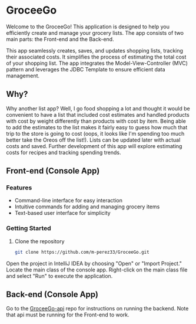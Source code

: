 # GroceeGo

Welcome to the GroceeGo! This application is designed to help you efficiently create and manage your grocery lists. The app consists of two main parts: the Front-end and the Back-end.

This app seamlessly creates, saves, and updates shopping lists, tracking their associated costs. It simplifies the process of estimating the total cost of your shopping list.
The app integrates the Model-View-Controller (MVC) pattern and leverages the JDBC Template to ensure efficient data management.


## Why?

Why another list app? Well, I go food shopping a lot and thought it would be convenient to have a list that included cost estimates and handled products with cost by weight differently
than products with cost by item. Being able to add the estimates to the list makes it fairly easy to guess how much that trip to the store is going to cost (oops, it looks like I'm spending too much better take the Oreos off the list!). Lists can be updated later with actual costs and saved. Further development of this app will explore estimating costs for recipes and tracking spending trends.


## Front-end (Console App)

### Features
- Command-line interface for easy interaction
- Intuitive commands for adding and managing grocery items
- Text-based user interface for simplicity

### Getting Started
1. Clone the repository
   ```bash
   git clone https://github.com/m-perez33/GroceeGo.git

Open the project in IntelliJ IDEA by choosing "Open" or "Import Project."
Locate the main class of the console app.
Right-click on the main class file and select "Run" to execute the application.

## Back-end (Console App)

Go to the  [GroceeGo-api](https://github.com/m-perez33/GroceeGo-api) repo for instructions on running the backend. Note that api must be running for the Front-end to work.
